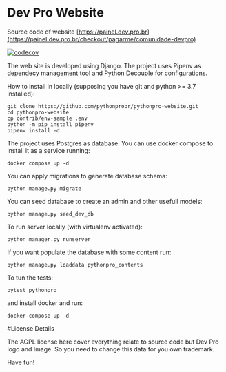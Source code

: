 # Dev Pro Website

Source code of website [https://painel.dev.pro.br](https://painel.dev.pro.br/checkout/pagarme/comunidade-devpro)


[![codecov](https://codecov.io/gh/pythonprobr/pythonpro-website/branch/master/graph/badge.svg)](https://codecov.io/gh/pythonprobr/pythonpro-website)


The web site is developed using Django.
The project uses Pipenv as dependecy management tool and Python Decouple for configurations.


How to install in locally (supposing you have git and python >= 3.7 installed):

```console
git clone https://github.com/pythonprobr/pythonpro-website.git
cd pythonpro-website
cp contrib/env-sample .env
python -m pip install pipenv
pipenv install -d
```

The project uses Postgres as database. You can use docker compose to install it as a service running:

```console
docker compose up -d
``` 

You can apply migrations to generate database schema:

```console
python manage.py migrate
``` 

You can seed database to create an admin and other usefull models:

```console
python manage.py seed_dev_db
```

To run server locally (with virtualenv activated):

```console
python manager.py runserver
```

If you want populate the database with some content run: 

```console
python manage.py loaddata pythonpro_contents
```

To tun the tests:

```console
pytest pythonpro
```


and install docker and run:

```console
docker-compose up -d
```


#License Details

The AGPL license here cover everything relate to source code but Dev Pro logo and Image. So you need to change this data
for you own trademark.


Have fun!
